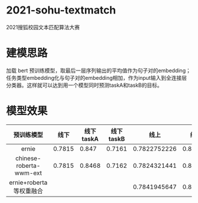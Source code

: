 # 2021-sohu-textmatch
2021搜狐校园文本匹配算法大赛

# 建模思路
加载 bert 预训练模型，取最后一层序列输出的平均值作为句子对的embedding；任务类型embedding化与句子对的embedding相加，作为input输入到全连接层分类器。这样就可以达到用一个模型同时预测taskA和taskB的目标。

# 模型效果
|        预训练模型       | 线下   | 线下taskA | 线下taskB | 线上         | 线上taskA    | 线上taskB    |
|:-----------------------:|--------|-----------|-----------|--------------|--------------|--------------|
|          ernie          | 0.7815 | 0.847     | 0.7161    | 0.7822752226 | 0.8473297289 | 0.7172207162 |
| chinese-roberta-wwm-ext | 0.7815 | 0.8468    | 0.7162    | 0.7824321441 | 0.8499669016 | 0.7148973867 |
| ernie+roberta等权重融合 |        |           |           | 0.7841945647 | 0.8509693997 | 0.7174197298 |
